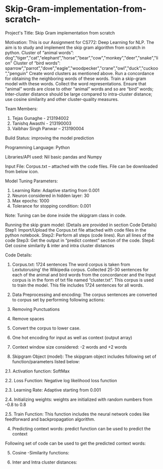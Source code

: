 # Skip-Gram-implementation-from-scratch-

Project's Title: Skip Gram implementation from scratch 

Motivation: This is our Assignment for CS772: Deep Learning for NLP. The aim is to study and implement the skip gram algorithm from scratch in python. 
Cluster of “animal words”: dog","tiger","cat","elephant","horse","bear","cow","monkey","deer","snake","lion"
Cluster of “bird words”: sparrow","parrot","dove","eagle","woodpecker","crane","owl","duck","cuckoo","penguin"
Create word clusters as mentioned above. Run a concordance for obtaining the neighboring words of these words. Train a skip-gram model with these words. Collect the word representations. Ensure that “animal” words are close to other “animal” words and so are “bird” words; Inter-cluster distance should be large compared to intra-cluster distance; use cosine similarity and other cluster-quality measures.

Team Members: 
1.	Tejas Gunaghe - 213194002
2.	Tanishq Awasthi - 213190003
3.	Vaibhav Singh Panwar – 213190004

Build Status: improving the model prediction

Programming Language: Python 

Libraries/API used: Nil basic pandas and Numpy

Input File: Corpus.txt – attached with the code files. File can be downloaded from below icon.
 
Model Tuning Parameters:
1.	Learning Rate: Adaptive starting from 0.001
2.	Neuron considered in hidden layer: 30
3.	Max epochs: 1000
4.	Tolerance for stopping condition: 0.001

Note: Tuning can be done inside the skipgram class in code.


Running the skip gram model: (Details are provided in section Code Details)
Step1: Import/Upload the Corpus.txt file attached with code files in the python notebook.
Step2: Perform all steps (code lines). Run all lines of the code
Step3: Get the output in “predict context” section of the code.
Step4: Get cosine similarity & inter and intra cluster distances

Code Details:
1.	Corpus.txt: 1724 sentences
The word corpus is taken from Lextutorusing’ the Wikipedia corpus. Collected 25-30 sentences for each of the animal and bird words from the concordancer and the Input corpus is in the form of txt file named “cluster.txt”. This corpus is used to train the model. This file includes 1724 sentences for all words.

2.	Data Preprocessing and encoding:
The corpus sentences are converted to corpus set by performing following actions:
1.	Removing Punctuations
2.	Remove spaces
3.	Convert the corpus to lower case.
4.	One hot encoding for input as well as context (output array)
5.	Context window size considered: -2 words and +2 words

3.	Skipgram Object (model): 
The skipgram object includes following set of function/parameters listed below:

2.1.	Activation function: SoftMax 
 

2.2.	Loss Function: Negative log likelihood loss function
  

2.3.	 Learning Rate: Adaptive starting from 0.001
 

2.4.	Initializing weights: weights are initialized with random numbers from -0.8 to 0.8

 
2.5.	Train Function: This function includes the neural network codes like feedforward and backpropagation algorithm. 
 

4.	Predicting context words: predict function can be used to predict the context
 

Following set of code can be used to get the predicted context words:
 
 

5.	Cosine -Similarity functions:
 

6.	Inter and Intra cluster distances:

